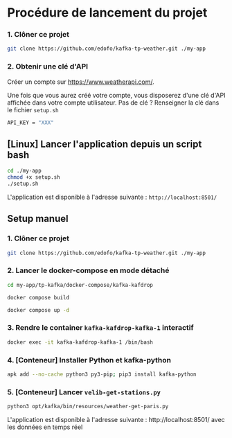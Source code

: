 # Procédure de lancement du projet

### 1. Clôner ce projet

```bash
git clone https://github.com/edofo/kafka-tp-weather.git ./my-app
```

### 2. Obtenir une clé d'API

Créer un compte sur https://www.weatherapi.com/.

Une fois que vous aurez créé votre compte, vous disposerez d'une clé d'API affichée dans votre compte utilisateur.
Pas de clé ? 
Renseigner la clé dans le fichier `setup.sh`

```bash
API_KEY = "XXX" 

```

## [Linux] Lancer l'application depuis un script bash

```bash
cd ./my-app
chmod +x setup.sh
./setup.sh
```

L'application est disponible à l'adresse suivante : `http://localhost:8501/`

## Setup manuel

### 1. Clôner ce projet

```bash
git clone https://github.com/edofo/kafka-tp-weather.git ./my-app
```

### 2. Lancer le docker-compose en mode détaché

```bash
cd my-app/tp-kafka/docker-compose/kafka-kafdrop
```

```bash
docker compose build
```

```bash
docker compose up -d
```

### 3. Rendre le container `kafka-kafdrop-kafka-1` interactif

```bash
docker exec -it kafka-kafdrop-kafka-1 /bin/bash
```

### 4. [Conteneur] Installer Python et kafka-python

```bash
apk add --no-cache python3 py3-pip; pip3 install kafka-python
```

### 5. [Conteneur] Lancer `velib-get-stations.py`

```bash
python3 opt/kafka/bin/resources/weather-get-paris.py
```

L'application est disponible à l'adresse suivante : http://localhost:8501/ avec les données en temps réel
